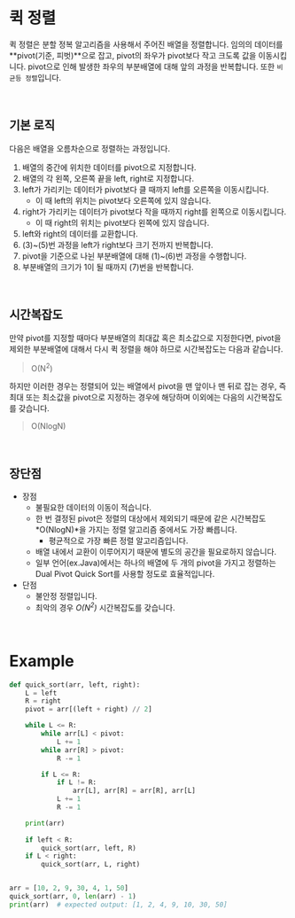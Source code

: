 # 퀵 정렬

퀵 정렬은 분할 정복 알고리즘을 사용해서 주어진 배열을 정렬합니다. 임의의 데이터를 **pivot(기준, 피벗)**으로 잡고, pivot의 좌우가 pivot보다 작고 크도록 값을 이동시킵니다. pivot으로 인해 발생한 좌우의 부분배열에 대해 앞의 과정을 반복합니다. 또한 `비균등 정렬`입니다.

<br>

## 기본 로직

다음은 배열을 오름차순으로 정렬하는 과정입니다.

1. 배열의 중간에 위치한 데이터를 pivot으로 지정합니다.
2. 배열의 각 왼쪽, 오른쪽 끝을 left, right로 지정합니다.
3. left가 가리키는 데이터가 pivot보다 클 때까지 left를 오른쪽을 이동시킵니다.
   * 이 때 left의 위치는 pivot보다 오른쪽에 있지 않습니다.
4. right가 가리키는 데이터가 pivot보다 작을 때까지 right를 왼쪽으로 이동시킵니다.
   * 이 때 right의 위치는 pivot보다 왼쪽에 있지 않습니다.
5. left와 right의 데이터를 교환합니다.
6. (3)~(5)번 과정을 left가 right보다 크기 전까지 반복합니다.
7. pivot을 기준으로 나뉜 부분배열에 대해 (1)~(6)번 과정을 수행합니다.
8. 부분배열의 크기가 1이 될 때까지 (7)번을 반복합니다.

<br>

## 시간복잡도

만약  pivot를 지정할 때마다 부분배열의 최대값 혹은 최소값으로 지정한다면, pivot을 제외한 부분배열에 대해서 다시 퀵 정렬을 해야 하므로 시간복잡도는 다음과 같습니다.

> O(N<sup>2</sup>)

하지만 이러한 경우는 정렬되어 있는 배열에서 pivot을 맨 앞이나 맨 뒤로 잡는 경우, 즉 최대 또는 최소값을 pivot으로 지정하는 경우에 해당하며 이외에는 다음의 시간복잡도를 갖습니다.

> O(NlogN)

<br>

## 장단점

* 장점
  * 불필요한 데이터의 이동이 적습니다.
  * 한 번 결정된 pivot은 정렬의 대상에서 제외되기 때문에 같은 시간복잡도 *O(NlogN)*을 가지는 정렬 알고리즘 중에서도 가장 빠릅니다.
    * 평균적으로 가장 빠른 정렬 알고리즘입니다.
  * 배열 내에서 교환이 이루어지기 때문에 별도의 공간을 필요로하지 않습니다.
  * 일부 언어(ex.Java)에서는 하나의 배열에 두 개의 pivot을 가지고 정렬하는 Dual Pivot Quick Sort를 사용할 정도로 효율적입니다.
* 단점
  * 불안정 정렬입니다.
  * 최악의 경우 *O(N<sup>2</sup>)* 시간복잡도를 갖습니다.

<br>

# Example

```python
def quick_sort(arr, left, right):
    L = left
    R = right
    pivot = arr[(left + right) // 2]

    while L <= R:
        while arr[L] < pivot:
            L += 1
        while arr[R] > pivot:
            R -= 1

        if L <= R:
            if L != R:
                arr[L], arr[R] = arr[R], arr[L]
            L += 1
            R -= 1

	print(arr)
            
    if left < R:
        quick_sort(arr, left, R)
    if L < right:
        quick_sort(arr, L, right)


arr = [10, 2, 9, 30, 4, 1, 50]
quick_sort(arr, 0, len(arr) - 1)
print(arr)  # expected output: [1, 2, 4, 9, 10, 30, 50]
```

